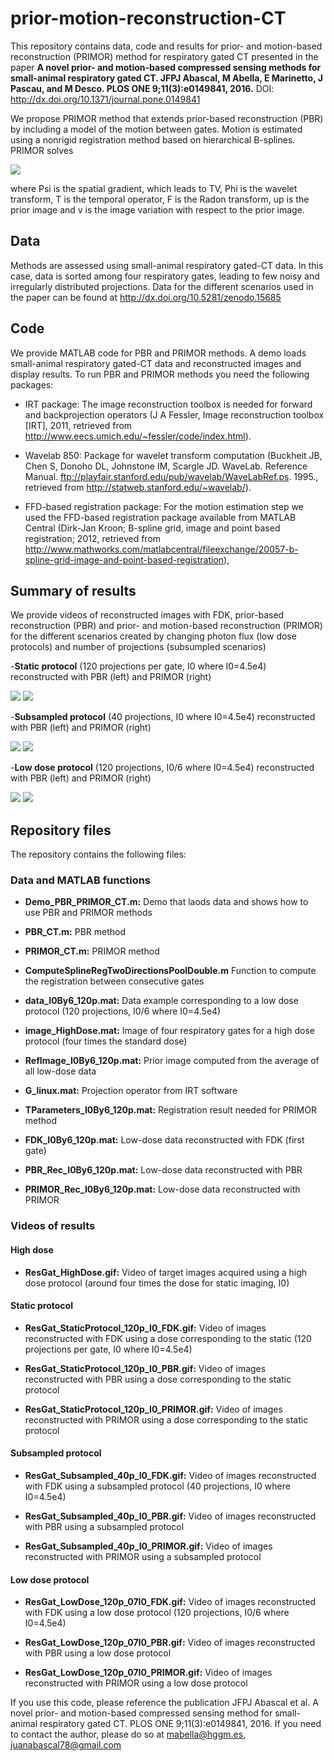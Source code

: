 # prior-motion-reconstruction-CT
This repository contains data, code and results for prior- and motion-based reconstruction (PRIMOR) method for respiratory gated CT presented in the paper **A novel prior- and motion-based compressed sensing methods for small-animal respiratory gated CT. JFPJ Abascal, M Abella, E Marinetto, J Pascau, and M Desco. PLOS ONE 9;11(3):e0149841, 2016.** DOI: http://dx.doi.org/10.1371/journal.pone.0149841

We propose PRIMOR method that extends prior-based reconstruction (PBR) by including a model of the motion between gates. Motion is estimated using a nonrigid registration method based on hierarchical B-splines. PRIMOR solves 

![](https://github.com/HGGM-LIM/prior-motion-reconstruction-CT/blob/master/PRIMOR_equation.jpg)

where Psi is the spatial gradient, which leads to TV, Phi is the wavelet transform, T is the temporal operator, F is the Radon transform, up is the prior image and v is the image variation with respect to the prior image. 

## Data 
Methods are assessed using small-animal respiratory gated-CT data. In this case, data is sorted among four respiratory gates, leading to few noisy and irregularly distributed projections. Data for the different scenarios used in the paper can be found at http://dx.doi.org/10.5281/zenodo.15685 

## Code
We provide MATLAB code for PBR and PRIMOR methods. A demo loads small-animal respiratory gated-CT data and reconstructed images and display results. To run PBR and PRIMOR methods you need the following packages: 

* IRT package: The image reconstruction toolbox is needed for forward and backprojection operators (J A Fessler, Image reconstruction toolbox [IRT], 2011, retrieved from <http://www.eecs.umich.edu/~fessler/code/index.html>).   
 
* Wavelab 850: Package for wavelet transform computation (Buckheit JB, Chen S, Donoho DL, Johnstone IM, Scargle JD. WaveLab. Reference Manual. ftp://playfair.stanford.edu/pub/wavelab/WaveLabRef.ps. 1995., retrieved from http://statweb.stanford.edu/~wavelab/).

* FFD-based registration package: For the motion estimation step we used the FFD-based registration package available from MATLAB Central (Dirk-Jan Kroon; B-spline grid,  image and point based registration; 2012, retrieved from http://www.mathworks.com/matlabcentral/fileexchange/20057-b-spline-grid-image-and-point-based-registration), 


## Summary of results ##
We provide videos of reconstructed images with FDK, prior-based reconstruction (PBR) and prior- and motion-based reconstruction (PRIMOR) for the different scenarios created by changing photon flux (low dose protocols) and number of projections (subsumpled scenarios)

-**Static protocol** (120 projections per gate, I0 where I0=4.5e4) reconstructed with PBR (left) and PRIMOR (right)

![](https://github.com/HGGM-LIM/prior-motion-reconstruction-CT/blob/master/ResGat_StaticProtocol_120p_I0_PBR.gif)
![](https://github.com/HGGM-LIM/prior-motion-reconstruction-CT/blob/master/ResGat_StaticProtocol_120p_I0_PRIMOR.gif)

-**Subsampled protocol** (40 projections, I0 where I0=4.5e4) reconstructed with PBR (left) and PRIMOR (right)

![](https://github.com/HGGM-LIM/prior-motion-reconstruction-CT/blob/master/ResGat_Subsampled_40p_I0_PBR.gif)
![](https://github.com/HGGM-LIM/prior-motion-reconstruction-CT/blob/master/ResGat_Subsampled_40p_I0_PRIMOR.gif)


-**Low dose protocol** (120 projections, I0/6 where I0=4.5e4) reconstructed with PBR (left) and PRIMOR (right)

![](https://github.com/HGGM-LIM/prior-motion-reconstruction-CT/blob/master/ResGat_LowDose_120p_07I0_PBR.gif)
![](https://github.com/HGGM-LIM/prior-motion-reconstruction-CT/blob/master/ResGat_LowDose_120p_07I0_PRIMOR.gif)


##  Repository files ##

The repository contains the following files:

### Data and MATLAB functions ###

- **Demo_PBR_PRIMOR_CT.m:** Demo that laods data and shows how to use PBR and PRIMOR methods 

- **PBR_CT.m:** PBR method

- **PRIMOR_CT.m:** PRIMOR method

- **ComputeSplineRegTwoDirectionsPoolDouble.m** Function to compute the registration between consecutive gates

- **data_I0By6_120p.mat:** Data example corresponding to a low dose protocol (120 projections, I0/6 where I0=4.5e4)

- **image_HighDose.mat:** Image of four respiratory gates for a high dose protocol (four times the standard dose) 

- **RefImage_I0By6_120p.mat:** Prior image computed from the average of all low-dose data 

- **G_linux.mat:** Projection operator from IRT software

- **TParameters_I0By6_120p.mat:** Registration result needed for PRIMOR method

- **FDK_I0By6_120p.mat:** Low-dose data reconstructed with FDK (first gate)

- **PBR_Rec_I0By6_120p.mat:** Low-dose data reconstructed with PBR

- **PRIMOR_Rec_I0By6_120p.mat:** Low-dose data reconstructed with PRIMOR

### Videos of results ###

#### High dose ####
- **ResGat_HighDose.gif:** Video of target images acquired using a high dose protocol (around four times the dose for static imaging, I0)

#### Static protocol ####

- **ResGat_StaticProtocol_120p_I0_FDK.gif:** Video of images reconstructed with FDK using a dose corresponding to the static  (120 projections per gate, I0 where I0=4.5e4)

- **ResGat_StaticProtocol_120p_I0_PBR.gif:** Video of images reconstructed with PBR using a dose corresponding to the static protocol

- **ResGat_StaticProtocol_120p_I0_PRIMOR.gif:** Video of images reconstructed with PRIMOR using a dose corresponding to the static protocol

#### Subsampled protocol ####
- **ResGat_Subsampled_40p_I0_FDK.gif:** Video of images reconstructed with FDK using a subsampled protocol (40 projections, I0 where I0=4.5e4)

- **ResGat_Subsampled_40p_I0_PBR.gif:** Video of images reconstructed with PBR using a subsampled protocol

- **ResGat_Subsampled_40p_I0_PRIMOR.gif:** Video of images reconstructed with PRIMOR using a subsampled protocol

#### Low dose protocol ####
- **ResGat_LowDose_120p_07I0_FDK.gif:** Video of images reconstructed with FDK using a low dose protocol (120 projections, I0/6 where I0=4.5e4)

- **ResGat_LowDose_120p_07I0_PBR.gif:** Video of images reconstructed with PBR using a low dose protocol

- **ResGat_LowDose_120p_07I0_PRIMOR.gif:** Video of images reconstructed with PRIMOR using a low dose protocol

If you use this code, please reference the publication JFPJ Abascal et al. A novel prior- and motion-based compressed sensing method for small-animal respiratory gated CT. PLOS ONE 9;11(3):e0149841, 2016. If you need to contact the author, please do so at mabella@hggm.es, juanabascal78@gmail.com

